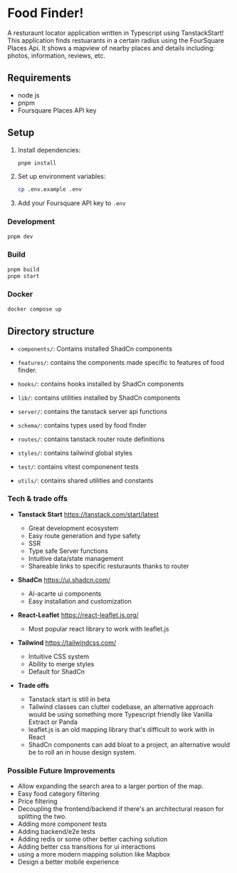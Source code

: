 # Food Finder!

A resturaunt locator application written in Typescript using TanstackStart! This application finds restuarants in a certain radius using the FourSquare Places Api. It shows a mapview of nearby places and details including: photos, information, reviews, etc.


## Requirements
- node js
- pnpm
- Foursquare Places API key

## Setup
1. Install dependencies:
   ```bash
   pnpm install
   ```
2. Set up environment variables:
   ```bash
   cp .env.example .env
   ```

3. Add your Foursquare API key to `.env`


### Development
```bash
pnpm dev
```

### Build
```bash
pnpm build
pnpm start
```

### Docker
```bash
docker compose up
```


## Directory structure 

- `components/`: Contains installed ShadCn components

- `features/`: contains the components made specific to features of food finder.

- `hooks/`: contains hooks installed by ShadCn components

- `lib/`: contains utilities installed by ShadCn components

- `server/`: contains the tanstack server api functions 

- `schema/`: contains types used by food finder

- `routes/`: contains tanstack router route definitions

- `styles/`: contains tailwind global styles

- `test/`: contains vitest componenent tests

- `utils/`: contains shared utilities and constants


### Tech & trade offs


- **Tanstack Start** https://tanstack.com/start/latest
  - Great development ecosystem
  - Easy route generation and type safety
  - SSR
  - Type safe Server functions 
  - Intuitive data/state management
  - Shareable links to specific resturaunts thanks to router

- **ShadCn** https://ui.shadcn.com/
  - Al-acarte ui components
  - Easy installation and customization 

- **React-Leaflet** https://react-leaflet.js.org/
  - Most popular react library to work with leaflet.js

- **Tailwind** https://tailwindcss.com/
  - Intuitive CSS system
  - Ability to merge styles
  - Default for ShadCn

- **Trade offs**
    - Tanstack start is still in beta
    - Tailwind classes can clutter codebase, an alternative approach would be using something more Typescript friendly like Vanilla Extract or Panda
    - leaflet.js is an old mapping library that's difficult to work with in React
    - ShadCn components can add bloat to a project, an alternative would be to roll an in house design system.


### Possible Future Improvements
  - Allow expanding the search area to a larger portion of the map.
  - Easy food category filtering
  - Price filtering
  - Decoupling the frontend/backend if there's an architectural reason for splitting the two.
  - Adding more component tests
  - Adding backend/e2e tests
  - Adding redis or some other better caching solution
  - Adding better css transitions for ui interactions
  - using a more modern mapping solution like Mapbox
  - Design a better mobile experience

